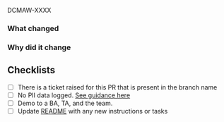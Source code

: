 <!-- Include the Jira ticket number in square brackets as prefix, eg `[DCMAW-XXXX] PR Title` -->
​DCMAW-XXXX
### What changed
<!-- Describe the changes in detail - the "what"-->

### Why did it change
<!-- Describe the reason these changes were made - the "why" -->

## Checklists
<!-- Merging this PR is effectively deploying to production. Be mindful to answer accurately. -->

- [ ] There is a ticket raised for this PR that is present in the branch name
- [ ] No PII data logged. [See guidance here](https://govukverify.atlassian.net/wiki/spaces/DCMAW/pages/3502407722/PII+Logging+Considerations)
- [ ] Demo to a BA, TA, and the team.
- [ ] Update [README](./blob/main/README.md) with any new instructions or tasks
